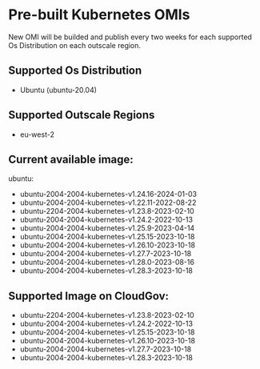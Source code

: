 # Pre-built Kubernetes OMIs

New OMI will be builded and publish every two weeks for each supported Os Distribution on each outscale region.

## Supported Os Distribution
- Ubuntu (ubuntu-20.04)

## Supported Outscale Regions
- eu-west-2

## Current available image:

ubuntu:
- ubuntu-2004-2004-kubernetes-v1.24.16-2024-01-03
- ubuntu-2004-2004-kubernetes-v1.22.11-2022-08-22
- ubuntu-2204-2004-kubernetes-v1.23.8-2023-02-10
- ubuntu-2004-2004-kubernetes-v1.24.2-2022-10-13
- ubuntu-2004-2004-kubernetes-v1.25.9-2023-04-14
- ubuntu-2004-2004-kubernetes-v1.25.15-2023-10-18
- ubuntu-2004-2004-kubernetes-v1.26.10-2023-10-18
- ubuntu-2004-2004-kubernetes-v1.27.7-2023-10-18
- ubuntu-2004-2004-kubernetes-v1.28.0-2023-08-16
- ubuntu-2004-2004-kubernetes-v1.28.3-2023-10-18

## Supported Image on CloudGov:
- ubuntu-2204-2004-kubernetes-v1.23.8-2023-02-10
- ubuntu-2004-2004-kubernetes-v1.24.2-2022-10-13
- ubuntu-2004-2004-kubernetes-v1.25.15-2023-10-18
- ubuntu-2004-2004-kubernetes-v1.26.10-2023-10-18
- ubuntu-2004-2004-kubernetes-v1.27.7-2023-10-18
- ubuntu-2004-2004-kubernetes-v1.28.3-2023-10-18 
